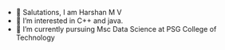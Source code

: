 - 👋 Salutations, I am Harshan M V
- 👀 I’m interested in C++ and java.
- 🌱 I’m currently pursuing Msc Data Science at PSG College of Technology


<!---
Harshan-14/Harshan-14 is a ✨ special ✨ repository because its `README.md` (this file) appears on your GitHub profile.
You can click the Preview link to take a look at your changes.
--->
